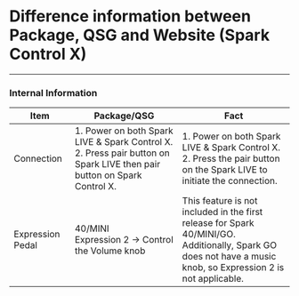 # Difference information between Package, QSG and Website (Spark Control X)


---
### **Internal Information**

| Item             | Package/QSG                                                                                                                | Fact                                                                                                                                                                  |
| ---------------- | -------------------------------------------------------------------------------------------------------------------------- | --------------------------------------------------------------------------------------------------------------------------------------------------------------------- |
| Connection       | 1. Power on both Spark LIVE & Spark Control X. <br>2. Press pair button on Spark LIVE then pair button on Spark Control X. | 1. Power on both Spark LIVE & Spark Control X. <br>2. Press the pair button on the Spark LIVE to initiate the connection.                                             |
| Expression Pedal | 40/MINI<br>Expression 2 -> Control the Volume knob<br>                                                                     | This feature is not included in the first release for Spark 40/MINI/GO. <br>Additionally, Spark GO does not have a music knob, so Expression 2 is not applicable.<br> |
